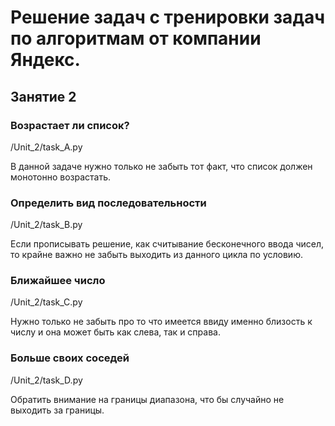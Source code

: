 # Решение задач с тренировки задач по алгоритмам от компании Яндекс.

## Занятие 2
### Возрастает ли список?
/Unit_2/task_A.py

В данной задаче нужно только не забыть тот факт, что список должен монотонно возрастать.

### Определить вид последовательности
/Unit_2/task_B.py

Если прописывать решение, как считывание бесконечного ввода чисел, то крайне важно не забыть 
выходить из данного цикла по условию.

### Ближайшее число
/Unit_2/task_C.py

Нужно только не забыть про то что имеется ввиду именно близость к числу и она может быть как 
слева, так и справа.

### Больше своих соседей
/Unit_2/task_D.py

Обратить внимание на границы диапазона, что бы случайно не выходить за границы.